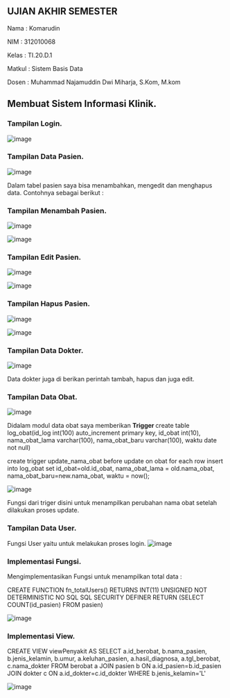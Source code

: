 ## UJIAN AKHIR SEMESTER

Nama : Komarudin <p>
NIM  : 312010068 <p>
Kelas : TI.20.D.1 <p>
Matkul : Sistem Basis Data <p>
Dosen : Muhammad Najamuddin Dwi Miharja, S.Kom, M.kom <p>

## Membuat Sistem Informasi Klinik.

### Tampilan Login.
![image](https://user-images.githubusercontent.com/101499377/179018250-e1e850a8-84f5-4988-87a2-b0c4bcaacd00.png)<p>
### Tampilan Data Pasien.
![image](https://user-images.githubusercontent.com/101499377/179018616-e3e4ab77-fbbd-40b8-8f1b-ff475b76e447.png)<p>
Dalam tabel pasien saya bisa menambahkan, mengedit dan menghapus data. Contohnya sebagai berikut :<p>
### Tampilan Menambah Pasien.
![image](https://user-images.githubusercontent.com/101499377/179041949-13664779-462f-43bc-922f-f989e2c22251.png)<p>
![image](https://user-images.githubusercontent.com/101499377/179042185-4bbe6e57-87e8-4d53-9268-42d796c3f1f7.png)<p>
### Tampilan Edit Pasien.
![image](https://user-images.githubusercontent.com/101499377/179042281-a661f8b1-2cfc-4dd3-99af-4dbf5728ca25.png)<p>
![image](https://user-images.githubusercontent.com/101499377/179042500-19eccb56-e140-4375-82f7-7f71be81e535.png)<p>
### Tampilan Hapus Pasien.
![image](https://user-images.githubusercontent.com/101499377/179042819-36d4297c-c6c3-4764-9556-468bf7f9bbfb.png)<p>
![image](https://user-images.githubusercontent.com/101499377/179042945-9bd618e2-7f87-4d29-8a89-76608bb98e19.png)<p>
### Tampilan Data Dokter.
![image](https://user-images.githubusercontent.com/101499377/179019566-681be3dd-4374-4be8-b25b-5d9150f95bff.png)<p>
Data dokter juga di berikan perintah tambah, hapus dan juga edit.<p>
### Tampilan Data Obat.
![image](https://user-images.githubusercontent.com/101499377/179020012-62315ede-bf57-48b5-bd04-101d1f56df7b.png)<p>
Didalam modul data obat saya memberikan <b> Trigger </b>
create table log_obat(id_log int(100) auto_increment primary key, id_obat int(10), nama_obat_lama varchar(100), nama_obat_baru varchar(100), waktu date not null)<p>
create trigger update_nama_obat before update on obat for each row insert into log_obat set id_obat=old.id_obat, nama_obat_lama = old.nama_obat, nama_obat_baru=new.nama_obat, waktu = now();<p>
![image](https://user-images.githubusercontent.com/101499377/179020339-68dd4bb5-f045-460a-b1a5-8b2562a66026.png)<p>
Fungsi dari triger disini untuk menampilkan perubahan nama obat setelah dilakukan proses update.<p>
### Tampilan Data User.
Fungsi User yaitu untuk melakukan proses login.
![image](https://user-images.githubusercontent.com/101499377/179020756-80a90d72-4e4e-4b63-8c0c-4f3f90210db4.png)<p>
### Implementasi Fungsi.
Mengimplementasikan Fungsi untuk menampilkan total data :<p>
CREATE FUNCTION fn_totalUsers() RETURNS INT(11) UNSIGNED NOT DETERMINISTIC NO SQL SQL SECURITY DEFINER RETURN (SELECT COUNT(id_pasien) FROM pasien)<p>
![image](https://user-images.githubusercontent.com/101499377/179035276-e72461ca-1785-4471-a17e-79a643c71a97.png)<p>
### Implementasi View.
CREATE VIEW viewPenyakit AS SELECT a.id_berobat, b.nama_pasien, b.jenis_kelamin, b.umur, a.keluhan_pasien, a.hasil_diagnosa, a.tgl_berobat, c.nama_dokter FROM berobat a JOIN pasien b ON a.id_pasien=b.id_pasien JOIN dokter c ON a.id_dokter=c.id_dokter WHERE b.jenis_kelamin='L'<p>
![image](https://user-images.githubusercontent.com/101499377/179035347-80bd15f4-4c0d-4c5a-b06c-b6f5a6c74737.png)<p>
